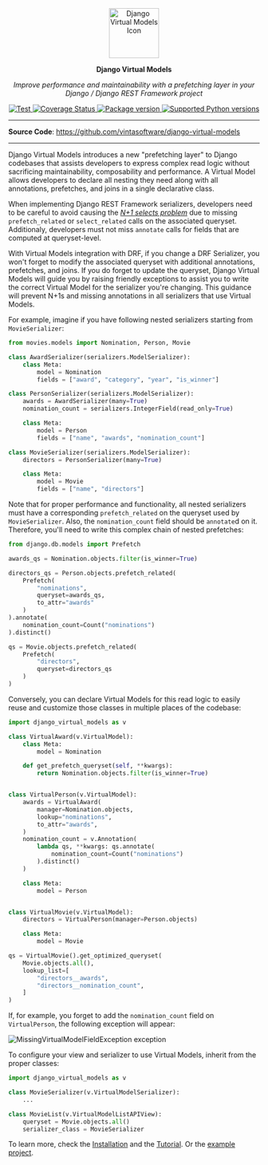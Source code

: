 <p align="center" style="margin: 0 0 10px">
  <img width="100" src="https://user-images.githubusercontent.com/397989/193950778-4550eebb-8650-45f8-8f57-d3bbab15e91a.svg" alt="Django Virtual Models Icon">
</p>
<p align="center">
  <strong>Django Virtual Models</strong>
</p>
<p align="center">
    <em>Improve performance and maintainability with a prefetching layer in your Django / Django REST Framework project</em>
</p>
<p align="center">
<a href="https://github.com/vintasoftware/django-virtual-models/actions?query=workflow%3ATest+event%3Apush+branch%3Amain" target="_blank">
    <img src="https://github.com/vintasoftware/django-virtual-models/workflows/tests/badge.svg?event=push&branch=main" alt="Test">
</a>
<a href='https://coveralls.io/github/vintasoftware/django-virtual-models?branch=main'>
    <img src='https://coveralls.io/repos/github/vintasoftware/django-virtual-models/badge.svg?branch=main' alt='Coverage Status' />
</a>
<a href="https://pypi.org/project/django-virtual-models" target="_blank">
    <img src="https://img.shields.io/pypi/v/django-virtual-models?color=%2334D058&label=pypi%20package" alt="Package version">
</a>
<a href="https://pypi.org/project/django-virtual-models" target="_blank">
    <img src="https://img.shields.io/pypi/pyversions/django-virtual-models.svg?color=%2334D058" alt="Supported Python versions">
</a>
</p>

---

**Source Code**: <a href="https://github.com/vintasoftware/django-virtual-models" target="_blank">https://github.com/vintasoftware/django-virtual-models</a>

---

Django Virtual Models introduces a new "prefetching layer" to Django codebases that assists developers to express complex read logic without sacrificing maintainability, composability and performance. A Virtual Model allows developers to declare all nesting they need along with all annotations, prefetches, and joins in a single declarative class.

When implementing Django REST Framework serializers, developers need to be careful to avoid causing the [*N+1 selects problem*](https://stackoverflow.com/questions/97197/what-is-the-n1-selects-problem-in-orm-object-relational-mapping) due to missing `prefetch_related` or `select_related` calls on the associated queryset. Additionaly, developers must not miss `annotate` calls for fields that are computed at queryset-level.

With Virtual Models integration with DRF, if you change a DRF Serializer, you won't forget to modify the associated queryset with additional annotations, prefetches, and joins. If you do forget to update the queryset, Django Virtual Models will guide you by raising friendly exceptions to assist you to write the correct Virtual Model for the serializer you're changing. This guidance will prevent N+1s and missing annotations in all serializers that use Virtual Models.

For example, imagine if you have following nested serializers starting from `MovieSerializer`:

```python
from movies.models import Nomination, Person, Movie

class AwardSerializer(serializers.ModelSerializer):
    class Meta:
        model = Nomination
        fields = ["award", "category", "year", "is_winner"]

class PersonSerializer(serializers.ModelSerializer):
    awards = AwardSerializer(many=True)
    nomination_count = serializers.IntegerField(read_only=True)

    class Meta:
        model = Person
        fields = ["name", "awards", "nomination_count"]

class MovieSerializer(serializers.ModelSerializer):
    directors = PersonSerializer(many=True)

    class Meta:
        model = Movie
        fields = ["name", "directors"]

```

Note that for proper performance and functionality, all nested serializers must have a corresponding `prefetch_related` on the queryset used by `MovieSerializer`. Also, the `nomination_count` field should be `annotate`d on it. Therefore, you'll need to write this complex chain of nested prefetches:

```python
from django.db.models import Prefetch

awards_qs = Nomination.objects.filter(is_winner=True)

directors_qs = Person.objects.prefetch_related(
    Prefetch(
        "nominations",
        queryset=awards_qs,
        to_attr="awards"
    )
).annotate(
    nomination_count=Count("nominations")
).distinct()

qs = Movie.objects.prefetch_related(
    Prefetch(
        "directors",
        queryset=directors_qs
    )
)
```

Conversely, you can declare Virtual Models for this read logic to easily reuse and customize those classes in multiple places of the codebase:

```python
import django_virtual_models as v

class VirtualAward(v.VirtualModel):
    class Meta:
        model = Nomination

    def get_prefetch_queryset(self, **kwargs):
        return Nomination.objects.filter(is_winner=True)


class VirtualPerson(v.VirtualModel):
    awards = VirtualAward(
        manager=Nomination.objects,
        lookup="nominations",
        to_attr="awards",
    )
    nomination_count = v.Annotation(
        lambda qs, **kwargs: qs.annotate(
            nomination_count=Count("nominations")
        ).distinct()
    )

    class Meta:
        model = Person


class VirtualMovie(v.VirtualModel):
    directors = VirtualPerson(manager=Person.objects)

    class Meta:
        model = Movie

qs = VirtualMovie().get_optimized_queryset(
    Movie.objects.all(),
    lookup_list=[
        "directors__awards",
        "directors__nomination_count",
    ]
)
```

If, for example, you forget to add the `nomination_count` field on `VirtualPerson`, the following exception will appear:

![MissingVirtualModelFieldException exception](https://user-images.githubusercontent.com/397989/193944879-5205d80b-4102-415e-b178-7630a14db5a1.png)

To configure your view and serializer to use Virtual Models, inherit from the proper classes:

```python
import django_virtual_models as v

class MovieSerializer(v.VirtualModelSerializer):
    ...

class MovieList(v.VirtualModelListAPIView):
    queryset = Movie.objects.all()
    serializer_class = MovieSerializer
```

To learn more, check the [Installation](installation.md) and the [Tutorial](tutorial.md).
Or the [example project](https://github.com/vintasoftware/django-virtual-models/tree/main/example).
